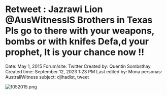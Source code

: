 # Retweet : Jazrawi Lion @AusWitnessIS Brothers in Texas Pls go to there with your weapons, bombs or with knifes Defa,d your prophet, It is your chance now !!

Date: May 1, 2015
Forum/site: Twitter
Created by: Quentin Sombsthay
Created time: September 12, 2023 1:23 PM
Last edited by: Mona
personas: AustraliWitness
subject: djihadist, tweet

![1052015.png](Retweet%20Jazrawi%20Lion%20@AusWitnessIS%20Brothers%20in%20Tex%202b532502b9c4417b9a8609bb20e63533/1052015.png)